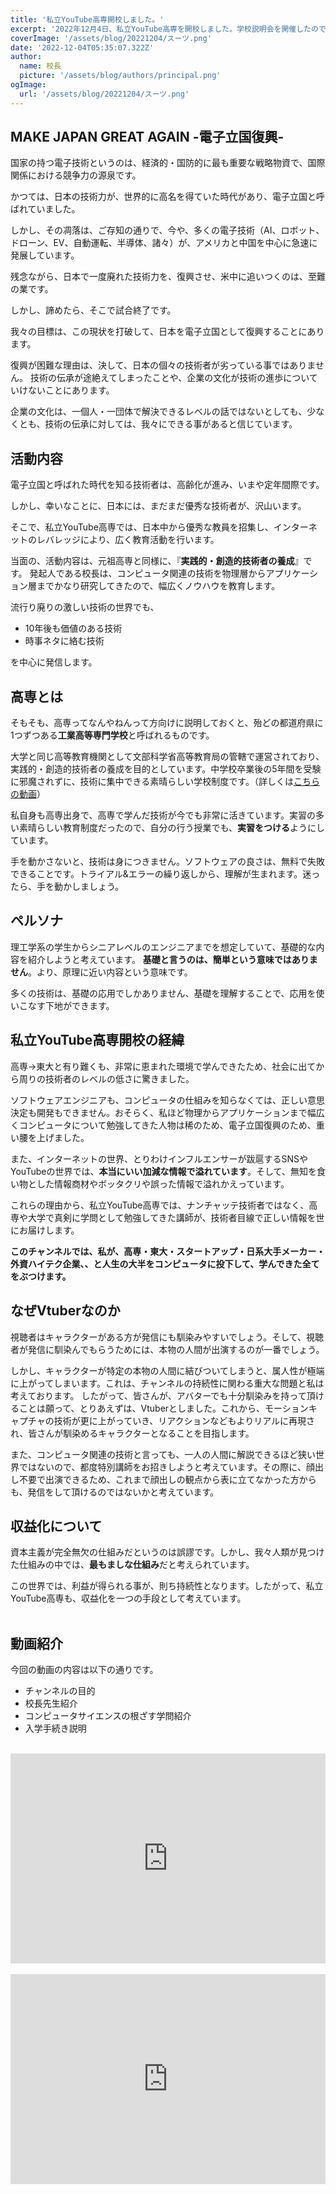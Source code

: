 ```yaml
---
title: '私立YouTube高専開校しました。'
excerpt: '2022年12月4日、私立YouTube高専を開校しました。学校説明会を開催したので、ぜひご覧ください。'
coverImage: '/assets/blog/20221204/スーツ.png'
date: '2022-12-04T05:35:07.322Z'
author:
  name: 校長
  picture: '/assets/blog/authors/principal.png'
ogImage:
  url: '/assets/blog/20221204/スーツ.png'
---
```

## MAKE JAPAN GREAT AGAIN -電子立国復興-
国家の持つ電子技術というのは、経済的・国防的に最も重要な戦略物資で、国際関係における競争力の源泉です。

かつては、日本の技術力が、世界的に高名を得ていた時代があり、電子立国と呼ばれていました。

しかし、その凋落は、ご存知の通りで、今や、多くの電子技術（AI、ロボット、ドローン、EV、自動運転、半導体、諸々）が、アメリカと中国を中心に急速に発展しています。

残念ながら、日本で一度廃れた技術力を、復興させ、米中に追いつくのは、至難の業です。

しかし、諦めたら、そこで試合終了です。

我々の目標は、この現状を打破して、日本を電子立国として復興することにあります。

復興が困難な理由は、決して、日本の個々の技術者が劣っている事ではありません。
技術の伝承が途絶えてしまったことや、企業の文化が技術の進歩についていけないことにあります。

企業の文化は、一個人・一団体で解決できるレベルの話ではないとしても、少なくとも、技術の伝承に対しては、我々にできる事があると信じています。


## 活動内容
電子立国と呼ばれた時代を知る技術者は、高齢化が進み、いまや定年間際です。

しかし、幸いなことに、日本には、まだまだ優秀な技術者が、沢山います。

そこで、私立YouTube高専では、日本中から優秀な教員を招集し、インターネットのレバレッジにより、広く教育活動を行います。

当面の、活動内容は、元祖高専と同様に、『**実践的・創造的技術者の養成**』です。
発起人である校長は、コンピュータ関連の技術を物理層からアプリケーション層までかなり研究してきたので、幅広くノウハウを教育します。

流行り廃りの激しい技術の世界でも、
- 10年後も価値のある技術
- 時事ネタに絡む技術

を中心に発信します。

## 高専とは
そもそも、高専ってなんやねんって方向けに説明しておくと、殆どの都道府県に1つずつある**工業高等専門学校**と呼ばれるものです。

大学と同じ高等教育機関として文部科学省高等教育局の管轄で運営されており、実践的・創造的技術者の養成を目的としています。中学校卒業後の5年間を受験に邪魔されずに、技術に集中できる素晴らしい学校制度です。（詳しくは[こちらの動画](https://www.youtube.com/watch?v=31Ay6_qPOtQ)）

私自身も高専出身で、高専で学んだ技術が今でも非常に活きています。実習の多い素晴らしい教育制度だったので、自分の行う授業でも、**実習をつける**ようにしています。

手を動かさないと、技術は身につきません。ソフトウェアの良さは、無料で失敗できることです。トライアル&エラーの繰り返しから、理解が生まれます。迷ったら、手を動かしましょう。

## ペルソナ
理工学系の学生からシニアレベルのエンジニアまでを想定していて、基礎的な内容を紹介しようと考えています。
**基礎と言うのは、簡単という意味ではありません**。より、原理に近い内容という意味です。

多くの技術は、基礎の応用でしかありません、基礎を理解することで、応用を使いこなす下地ができます。

## 私立YouTube高専開校の経緯
高専→東大と有り難くも、非常に恵まれた環境で学んできたため、社会に出てから周りの技術者のレベルの低さに驚きました。

ソフトウェアエンジニアも、コンピュータの仕組みを知らなくては、正しい意思決定も開発もできません。おそらく、私ほど物理からアプリケーションまで幅広くコンピュータについて勉強してきた人物は稀のため、電子立国復興のため、重い腰を上げました。

また、インターネットの世界、とりわけインフルエンサーが跋扈するSNSやYouTubeの世界では、**本当にいい加減な情報で溢れています**。そして、無知を食い物とした情報商材やボッタクリや誤った情報で溢れかえっています。

これらの理由から、私立YouTube高専では、ナンチャッテ技術者ではなく、高専や大学で真剣に学問として勉強してきた講師が、技術者目線で正しい情報を世にお届けします。

**このチャンネルでは、私が、高専・東大・スタートアップ・日系大手メーカー・外資ハイテク企業、、と人生の大半をコンピュータに投下して、学んできた全てをぶつけます。**
## なぜVtuberなのか
視聴者はキャラクターがある方が発信にも馴染みやすいでしょう。そして、視聴者が発信に馴染んでもらうためには、本物の人間が出演するのが一番でしょう。

しかし、キャラクターが特定の本物の人間に結びついてしまうと、属人性が極端に上がってしまいます。これは、チャンネルの持続性に関わる重大な問題と私は考えております。
したがって、皆さんが、アバターでも十分馴染みを持って頂けることは願って、とりあえずは、Vtuberとしました。これから、モーションキャプチャの技術が更に上がっていき、リアクションなどもよりリアルに再現され、皆さんが馴染めるキャラクターとなることを目指します。

また、コンピュータ関連の技術と言っても、一人の人間に解説できるほど狭い世界ではないので、都度特別講師をお招きしようと考えています。その際に、顔出し不要で出演できるため、これまで顔出しの観点から表に立てなかった方からも、発信をして頂けるのではないかと考えています。

## 収益化について
資本主義が完全無欠の仕組みだというのは誤謬です。しかし、我々人類が見つけた仕組みの中では、**最もましな仕組み**だと考えられています。

この世界では、利益が得られる事が、則ち持続性となります。したがって、私立YouTube高専も、収益化を一つの手段として考えています。
<br/><br/>
## 動画紹介
今回の動画の内容は以下の通りです。
- チャンネルの目的
- 校長先生紹介
- コンピュータサイエンスの根ざす学問紹介
- 入学手続き説明<br/><br/>

<div style="position: relative; height:0px; width: 100%; padding-top: 66.6666%;">
  <iframe src="https://onedrive.live.com/embed?cid=BE72E3BA9ED96E94&amp;resid=BE72E3BA9ED96E94%211180&amp;authkey=ACICTcBdU2S2dVU&amp;em=2&amp;wdAr=1.7777777777777777" width="560px" height="315px" frameborder="0" style="position: absolute; top: 0; left: 0; width: 100%; height: 100%;" >これは、<a target="_blank" href="https://office.com/webapps">Office</a> の機能を利用した、<a target="_blank" href="https://office.com">Microsoft Office</a> の埋め込み型のプレゼンテーションです。</iframe>
</div>
<br/>
<div style="position: relative; height:0px; width: 100%; padding-top: 66.6666%;">
  <iframe width="560" height="315" src="https://www.youtube.com/embed/OoPQkiaK7dM?enablejsapi=1" title="YouTube video player" frameborder="0" style="position: absolute; top: 0; left: 0; width: 100%; height: 100%;" allow="accelerometer; autoplay; clipboard-write; encrypted-media; gyroscope; picture-in-picture; web-share" allowfullscreen></iframe>
</div>